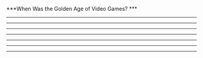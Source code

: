 ***When Was the Golden Age of Video Games? ***
*** ***
*** ***
*** ***
*** ***
*** ***
*** ***
*** ***












